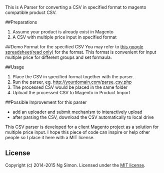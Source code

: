 This is A Parser for converting a CSV in specified format to magento compatible product CSV.

##Preparations
1. Assume your product is already exist in Magento
2. A CSV with multiple price input in specified format

##Demo Format for the specified CSV
You may refer to [this google spreadsheet(read only)](http://goo.gl/eTHzn6) for the format.
This format is convenient for input multiple price for different groups and set formaula.

##Usage
1. Place the CSV in specified format together with the parser.
2. Run the parser, eg. http://yourdomain.com/parse_csv.php
3. The processed CSV would be placed in the same folder
4. Upload the processed CSV to Magento in Product Import

##Possible Improvement for this parser
* add an uploader and submit mechanism to interactively upload
* after parsing the CSV, download the CSV automatically to local drive

This CSV parser is developed for a client Magento project as a solution for multiple price input.
I hope this piece of code can inspire or help other people so I place it here with a MIT license.

## License
Copyright (c) 2014-2015 Ng Simon. Licensed under the [MIT license](https://github.com/simongcc/specified-csv-to-magento-csv-parser/blob/master/LICENSE.md).

